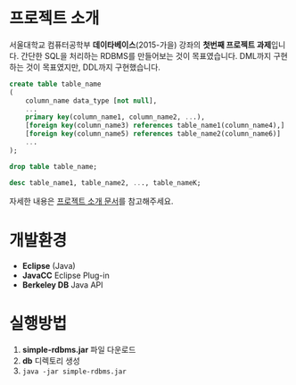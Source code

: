 # 프로젝트 소개

서울대학교 컴퓨터공학부 **데이타베이스**(2015-가을) 강좌의 **첫번째 프로젝트 과제**입니다. 간단한 SQL을 처리하는 RDBMS를 만들어보는 것이 목표였습니다. DML까지 구현하는 것이 목표였지만, DDL까지 구현했습니다.

```sql
create table table_name
(
	column_name data_type [not null],
	...
	primary key(column_name1, column_name2, ...),
	[foreign key(column_name3) references table_name1(column_name4),]
	[foreign key(column_name5) references table_name2(column_name6)]
	...
);
```
```sql
drop table table_name;
```
```sql
desc table_name1, table_name2, ..., table_nameK;
```

자세한 내용은 [프로젝트 소개 문서](http://ids.snu.ac.kr/w/images/c/c0/DB2015FPRJ1_2_updated.pdf)를 참고해주세요.


# 개발환경

* **Eclipse** (Java)
* **JavaCC** Eclipse Plug-in
* **Berkeley DB** Java API

# 실행방법

1. **simple-rdbms.jar** 파일 다운로드
2. **db** 디렉토리 생성
3. `java -jar simple-rdbms.jar`
